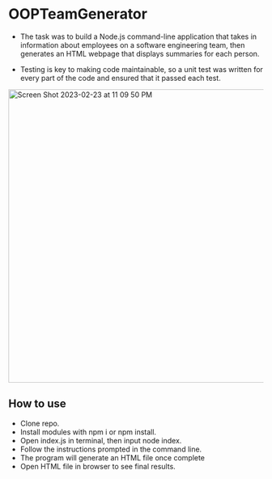 # OOPTeamGenerator

- The task was to build a Node.js command-line application that takes in information about employees on a software engineering team, then generates an HTML webpage that displays summaries for each person.

- Testing is key to making code maintainable, so a unit test was written for every part of the code and ensured that it passed each test. 

<img width="580" alt="Screen Shot 2023-02-23 at 11 09 50 PM" src="https://user-images.githubusercontent.com/118576289/221091003-1a9109a5-7eee-4211-bcab-d9b2486f7ff5.png">

## How to use

- Clone repo.
- Install modules with npm i or npm install.
- Open index.js in terminal, then input node index.
- Follow the instructions prompted in the command line.
- The program will generate an HTML file once complete
- Open HTML file in browser to see final results. 
